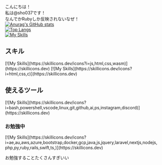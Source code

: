 こんにちは！<br>
私は@sho037です！<br>
なんでかRubyしか反映されないなぜ！<br>
[![Anurag's GitHub stats](https://github-readme-stats.vercel.app/api?username=sho037&count_private=true&show_icons=true&theme=midnight-purple)](https://github.com/anuraghazra/github-readme-stats)<br>
[![Top Langs](https://github-readme-stats.vercel.app/api/top-langs/?username=sho037&count_private=true&layout=default&theme=midnight-purple)](https://github.com/anuraghazra/github-readme-stats)<br>
[![My Skills](https://skillicons.dev/icons?i=js,html,css,wasm)](https://skillicons.dev)
<h2>スキル</h2>
[![My Skills](https://skillicons.dev/icons?i=js,html,css,wasm)](https://skillicons.dev)
[![My Skills](https://skillicons.dev/icons?i=html,css,c)](https://skillicons.dev)
<h2>使えるツール</h2>
[![My Skills](https://skillicons.dev/icons?i=bash,powershell,vscode,linux,git,github,ai,ps,instagram,discord)](https://skillicons.dev)
<h3>お勉強中</h3>
[![My Skills](https://skillicons.dev/icons?i=ae,au,aws,azure,bootstrap,docker,gcp,java,js,jquery,laravel,nextjs,nodejs,php,py,ruby,rails,swift,ts,)](https://skillicons.dev)

お勉強することたくさんすぎいい

<!---
sho037/sho037 is a ✨ special ✨ repository because its `README.md` (this file) appears on your GitHub profile.
You can click the Preview link to take a look at your changes.
--->
